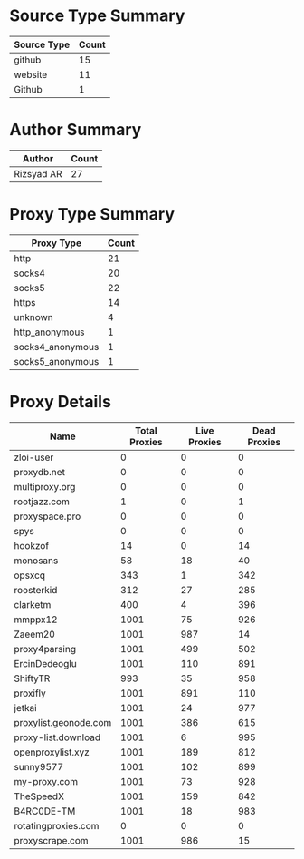 # Source Type Summary

| Source Type | Count |
|-------------|-------|
| github | 15 |
| website | 11 |
| Github | 1 |


# Author Summary

| Author | Count |
|--------|-------|
| Rizsyad AR | 27 |


# Proxy Type Summary

| Proxy Type | Count |
|------------|-------|
| http | 21 |
| socks4 | 20 |
| socks5 | 22 |
| https | 14 |
| unknown | 4 |
| http_anonymous | 1 |
| socks4_anonymous | 1 |
| socks5_anonymous | 1 |


# Proxy Details

| Name | Total Proxies | Live Proxies | Dead Proxies |
|------|---------------|--------------|---------------|
| zloi-user | 0 | 0 | 0 |
| proxydb.net | 0 | 0 | 0 |
| multiproxy.org | 0 | 0 | 0 |
| rootjazz.com | 1 | 0 | 1 |
| proxyspace.pro | 0 | 0 | 0 |
| spys | 0 | 0 | 0 |
| hookzof | 14 | 0 | 14 |
| monosans | 58 | 18 | 40 |
| opsxcq | 343 | 1 | 342 |
| roosterkid | 312 | 27 | 285 |
| clarketm | 400 | 4 | 396 |
| mmppx12 | 1001 | 75 | 926 |
| Zaeem20 | 1001 | 987 | 14 |
| proxy4parsing | 1001 | 499 | 502 |
| ErcinDedeoglu | 1001 | 110 | 891 |
| ShiftyTR | 993 | 35 | 958 |
| proxifly | 1001 | 891 | 110 |
| jetkai | 1001 | 24 | 977 |
| proxylist.geonode.com | 1001 | 386 | 615 |
| proxy-list.download | 1001 | 6 | 995 |
| openproxylist.xyz | 1001 | 189 | 812 |
| sunny9577 | 1001 | 102 | 899 |
| my-proxy.com | 1001 | 73 | 928 |
| TheSpeedX | 1001 | 159 | 842 |
| B4RC0DE-TM | 1001 | 18 | 983 |
| rotatingproxies.com | 0 | 0 | 0 |
| proxyscrape.com | 1001 | 986 | 15 |

